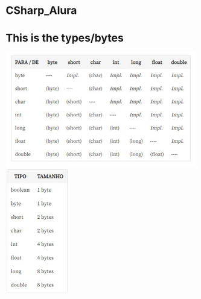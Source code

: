 # CSharp_Alura


<h1>This is the types/bytes</h1>

<img src="https://github.com/guicabrera/CSharp_Alura/blob/main/imgs/typesAndBytes.jpg">

<img src="https://github.com/guicabrera/CSharp_Alura/blob/main/imgs/typesAndBytes2.jpg">
